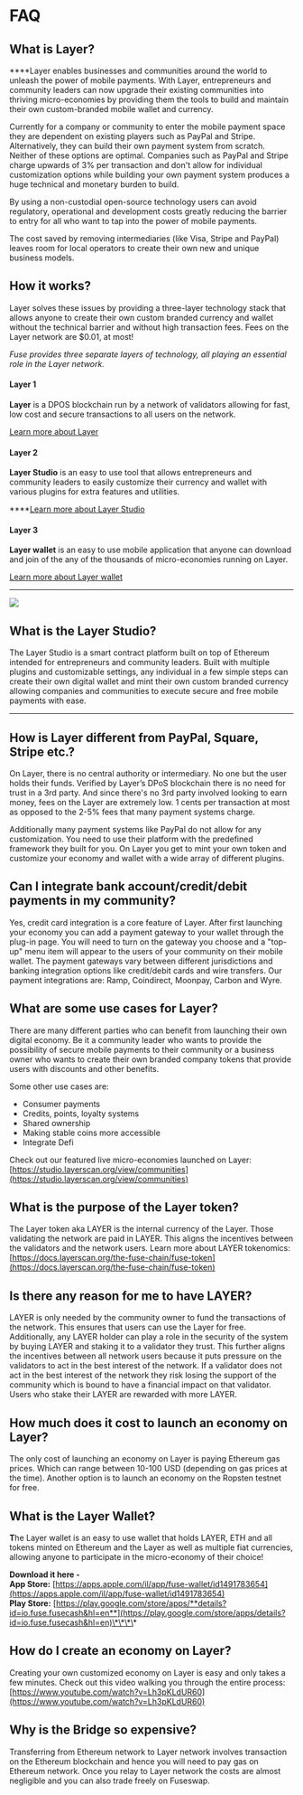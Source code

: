 # FAQ

## What is Layer?

  
****Layer enables businesses and communities around the world to unleash the power of mobile payments. With Layer, entrepreneurs and community leaders can now upgrade their existing communities into thriving micro-economies by providing them the tools to build and maintain their own custom-branded mobile wallet and currency. 

Currently for a company or community to enter the mobile payment space they are dependent on existing players such as PayPal and Stripe. Alternatively, they can build their own payment system from scratch. Neither of these options are optimal. Companies such as PayPal and Stripe charge upwards of 3% per transaction and don't allow for individual customization options while building your own payment system produces a huge technical and monetary burden to build. 

By using a non-custodial open-source technology users can avoid regulatory, operational and development costs greatly reducing the barrier to entry for all who want to tap into the power of mobile payments. 

The cost saved by removing intermediaries \(like Visa, Stripe and PayPal\) leaves room for local operators to create their own new and unique business models.



## How it works? 

Layer solves these issues by providing a three-layer technology stack that allows anyone to create their own custom branded currency and wallet without the technical barrier and without high transaction fees. Fees on the Layer network are $0.01, at most!

_Fuse provides three separate layers of technology, all playing an essential role in the Layer network._ 

#### **Layer 1**

**Layer** is a DPOS blockchain run by a network of validators allowing for fast, low cost and secure transactions to all users on the network. 

[Learn more about Layer](https://docs.layerscan.org/become-a-validator/how-to-become-a-validator)

#### **Layer 2**

**Layer Studio** is an easy to use tool that allows entrepreneurs and community leaders to easily customize their currency and wallet with various plugins for extra features and utilities.   
  
****[Learn more about Layer Studio](https://docs.layerscan.org/the-fuse-studio/overview)

#### **Layer 3**

**Layer wallet** is an easy to use mobile application that anyone can download and join of the any of the thousands of micro-economies running on Layer. 

[Learn more about Layer wallet](https://docs.layerscan.org/the-mobile-wallet/overview)  
****

![](../.gitbook/assets/stack-faq.jpg)

## **What is the Layer Studio?**

The Layer Studio is a smart contract platform built on top of Ethereum intended for entrepreneurs and community leaders. Built with multiple plugins and customizable settings, any individual in a few simple steps can create their own digital wallet and mint their own custom branded currency allowing companies and communities to execute secure and free mobile payments with ease.   
****

## **How is Layer different from PayPal, Square, Stripe etc.?** 

On Layer, there is no central authority or intermediary. No one but the user holds their funds. Verified by Layer’s DPoS blockchain there is no need for trust in a 3rd party. And since there's no 3rd party involved looking to earn money, fees on the Layer are extremely low. 1 cents per transaction at most as opposed to the 2-5% fees that many payment systems charge. 

Additionally many payment systems like PayPal do not allow for any customization. You need to use their platform with the predefined framework they built for you. On Layer you get to mint your own token and customize your economy and wallet with a wide array of different plugins. 

## **Can I integrate bank account/credit/debit payments in my community?**

Yes, credit card integration is a core feature of Layer. After first launching your economy you can add a payment gateway to your wallet through the plug-in page. You will need to turn on the gateway you choose and a "top-up" menu item will appear to the users of your community on their mobile wallet. The payment gateways vary between different jurisdictions and banking integration options like credit/debit cards and wire transfers. Our payment integrations are: Ramp, Coindirect, Moonpay, Carbon and Wyre.

## **What are some use cases for Layer?** 

There are many different parties who can benefit from launching their own digital economy. Be it a community leader who wants to provide the possibility of secure mobile payments to their community or a business owner who wants to create their own branded company tokens that provide users with discounts and other benefits. 

Some other use cases are:

* Consumer payments
* Credits, points, loyalty systems
* Shared ownership
* Making stable coins more accessible
* Integrate Defi

Check out our featured live micro-economies launched on Layer: [https://studio.layerscan.org/view/communities](https://studio.layerscan.org/view/communities)

## **What is the purpose of the Layer token?** 

The Layer token aka LAYER is the internal currency of the Layer.  Those validating the network are paid in LAYER. This aligns the incentives between the validators and the network users. Learn more about LAYER tokenomics: [https://docs.layerscan.org/the-fuse-chain/fuse-token](https://docs.layerscan.org/the-fuse-chain/fuse-token)

## **Is there any reason for me to have LAYER?** 

LAYER is only needed by the community owner to fund the transactions of the network. This ensures that users can use the Layer for free. Additionally, any LAYER holder can play a role in the security of the system by buying LAYER and staking it to a validator they trust. This further aligns the incentives between all network users because it puts pressure on the validators to act in the best interest of the network. If a validator does not act in the best interest of the network they risk losing the support of the community which is bound to have a financial impact on that validator. Users who stake their LAYER are rewarded with more LAYER. 

## **How much does it cost to launch an economy on Layer?**

The only cost of launching an economy on Layer is paying Ethereum gas prices. Which can range between 10-100 USD \(depending on gas prices at the time\). Another option is to launch an economy on the Ropsten testnet for free. 

## **What is the Layer Wallet?** 

**T**he Layer wallet is an easy to use wallet that holds LAYER, ETH and all tokens minted on Ethereum and the Layer as well as multiple fiat currencies, allowing anyone to participate in the micro-economy of their choice!  
  
**Download it here -   
App Store:** [https://apps.apple.com/il/app/fuse-wallet/id1491783654](https://apps.apple.com/il/app/fuse-wallet/id1491783654)  
**Play Store:** [https://play.google.com/store/apps/**details?id=io.fuse.fusecash&hl=en**](https://play.google.com/store/apps/details?id=io.fuse.fusecash&hl=en)\*\*\*\*

## **How do I create an economy on Layer?**

Creating your own customized economy on Layer is easy and only takes a few minutes. Check out this video walking you through the entire process: [https://www.youtube.com/watch?v=Lh3pKLdUR60](https://www.youtube.com/watch?v=Lh3pKLdUR60)

## Why is the Bridge so expensive? 

Transferring from Ethereum network to Layer network involves transaction on the Ethereum blockchain and hence you will need to pay gas on Ethereum network. Once you relay to Layer network the costs are almost negligible and you can also trade freely on Fuseswap.

